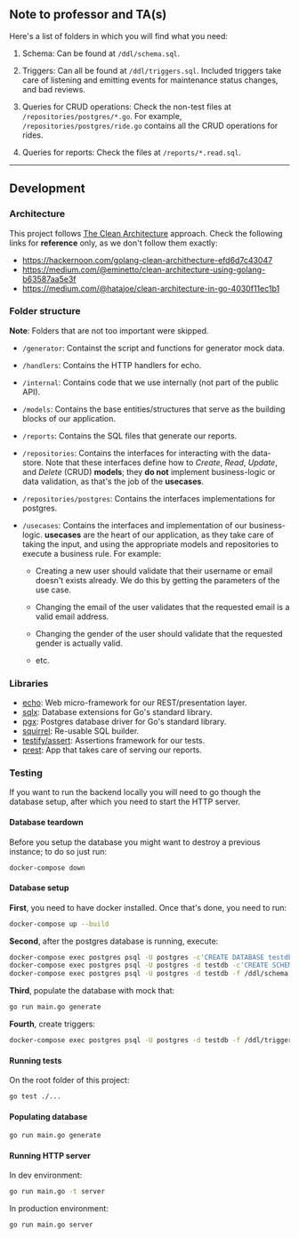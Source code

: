 ## Note to professor and TA(s)

Here's a list of folders in which you will find what you need:

1. Schema: Can be found at `/ddl/schema.sql`.

2. Triggers: Can all be found at `/ddl/triggers.sql`. Included triggers take
care of listening and emitting events for maintenance status changes, and bad
reviews.

3. Queries for CRUD operations: Check the non-test files at `/repositories/postgres/*.go`.
For example, `/repositories/postgres/ride.go` contains all the CRUD operations for rides.

4. Queries for reports: Check the files at `/reports/*.read.sql`.

----

## Development

### Architecture

[clean-architecture]: https://blog.cleancoder.com/uncle-bob/2012/08/13/the-clean-architecture.html

This project follows [The Clean Architecture][clean-architecture] approach. Check the following
links for **reference** only, as we don't follow them exactly:

- https://hackernoon.com/golang-clean-archithecture-efd6d7c43047
- https://medium.com/@eminetto/clean-architecture-using-golang-b63587aa5e3f
- https://medium.com/@hatajoe/clean-architecture-in-go-4030f11ec1b1

### Folder structure

**Note**: Folders that are not too important were skipped.

- `/generator`: Containst the script and functions for generator mock data.

- `/handlers`: Contains the HTTP handlers for echo.

- `/internal`: Contains code that we use internally (not part of the public API).

- `/models`: Contains the base entities/structures that serve as the building
blocks of our application.

- `/reports`: Contains the SQL files that generate our reports.

- `/repositories`: Contains the interfaces for interacting with the data-store.
Note that these interfaces define how to *Create*, *Read*, *Update*, and
*Delete* (CRUD) **models**; they **do not** implement business-logic or data
validation, as that's the job of the **usecases**.

- `/repositories/postgres`: Contains the interfaces implementations for postgres.

- `/usecases`: Contains the interfaces and implementation of our business-logic.
**usecases** are the heart of our application, as they take care of taking the
input, and using the appropriate models and repositories to execute a business
rule. For example:

  - Creating a new user should validate that their username or email doesn't
  exists already. We do this by getting the parameters of the use case.

  - Changing the email of the user validates that the requested email is a
  valid email address.

  - Changing the gender of the user should validate that the requested gender
  is actually valid.

  - etc.

### Libraries

[echo]: https://github.com/labstack/echo
[sqlx]: https://github.com/jmoiron/sqlx
[pgx]: https://github.com/JackC/pgx
[squirrel]: https://github.com/Masterminds/squirrel
[testify/assert]: https://github.com/stretchr/testify
[prest]: https://github.com/prest/prest

- [echo][echo]: Web micro-framework for our REST/presentation layer.
- [sqlx][sqlx]: Database extensions for Go's standard library.
- [pgx][pgx]: Postgres database driver for Go's standard library.
- [squirrel][squirrel]: Re-usable SQL builder.
- [testify/assert]: Assertions framework for our tests.
- [prest]: App that takes care of serving our reports.

### Testing

If you want to run the backend locally you will need to go though the database
setup, after which you need to start the HTTP server.

#### Database teardown

Before you setup the database you might want to destroy a previous instance;
to do so just run:

```sh
docker-compose down
```

#### Database setup

**First**, you need to have docker installed. Once that's done, you need to run:

```sh
docker-compose up --build
```

**Second**, after the postgres database is running, execute:

```sh
docker-compose exec postgres psql -U postgres -c'CREATE DATABASE testdb'
docker-compose exec postgres psql -U postgres -d testdb -c'CREATE SCHEMA theme_park'
docker-compose exec postgres psql -U postgres -d testdb -f /ddl/schema.sql
```

**Third**, populate the database with mock that:

```sh
go run main.go generate
```

**Fourth**, create triggers:

```sh
docker-compose exec postgres psql -U postgres -d testdb -f /ddl/triggers.sql
```

#### Running tests

On the root folder of this project:

```sh
go test ./...
```

#### Populating database

```sh
go run main.go generate
```

#### Running HTTP server

In dev environment:

```sh
go run main.go -t server
```

In production environment:

```sh
go run main.go server
```
